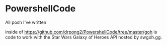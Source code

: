 # PowershellCode
All posh I've written

inside of https://github.com/drpong2/PowershellCode/tree/master/goh is code to work with the Star Wars Galaxy of Heroes API hosted by swgoh.gg.

